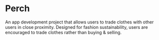 # Perch
An app development project that allows users to trade clothes with other users in close proximity.
Designed for fashion sustainability, users are encouraged to trade clothes rather than buying & selling.

